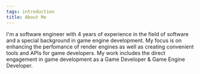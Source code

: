 ```yaml
---
tags: introduction
title: About Me
---
```


I'm a software engineer with 4 years of experience in the field of software and a special background in game engine development. My focus is on enhancing the perfomance of render engines as well as creating convenient tools and APIs for game developers. My work includes the direct engagement in game development as a Game Developer & Game Engine Developer.